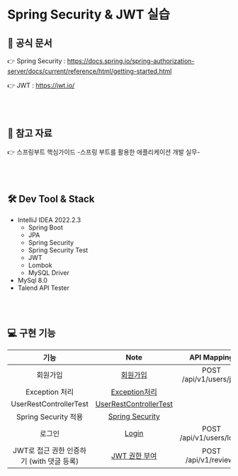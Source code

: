 # Spring Security & JWT 실습

## 📌 공식 문서

👉 Spring Security : https://docs.spring.io/spring-authorization-server/docs/current/reference/html/getting-started.html

👉 JWT : https://jwt.io/

<br />

<br />

## 📒 참고 자료

👉 스프링부트 핵심가이드 -스프링 부트를 활용한 애플리케이션 개발 실무- 

<br />

<br />



## 🛠 Dev Tool & Stack

- IntelliJ IDEA  2022.2.3
  - Spring Boot
  - JPA 
  - Spring Security
  - Spring Security Test
  - JWT
  - Lombok
  - MySQL Driver
- MySql 8.0
- Talend API Tester

<br />

<br />

## 💻 구현 기능

|                   기능                    |                            Note                            |       API Mapping        |  ex  |
| :---------------------------------------: | :--------------------------------------------------------: | :----------------------: | :--: |
|                 회원가입                  |               [회원가입](./note/회원가입.md)               | POST /api/v1/users/join  |      |
|              Exception 처리               |          [Exception처리](./note/Exception처리.md)          |                          |      |
|          UserRestControllerTest           | [UserRestControllerTest](./note/UserRestControllerTest.md) |                          |      |
|           Spring Security 적용            |        [Spring Security](./note/SpringSecurity.md)         |                          |      |
|                  로그인                   |                  [Login](./note/Login.md)                  | POST /api/v1/users/login |      |
| JWT로 접근 권한 인증하기 (with 댓글 등록) |           [JWT 권한 부여](./note/JWT이용하기.md)           |   POST /api/v1/reviews   |      |

